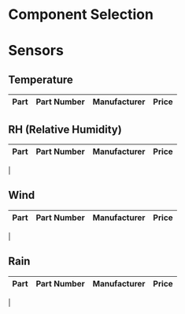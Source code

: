 # Component Selection

# Sensors
## Temperature
| Part  | Part Number | Manufacturer | Price |
| ----- | ----------- | ------------ | ----- |


## RH (Relative Humidity)
| Part  | Part Number | Manufacturer | Price |
| ----- | ----------- | ------------ | ----- |
| 

## Wind
| Part  | Part Number | Manufacturer | Price |
| ----- | ----------- | ------------ | ----- |
| 

## Rain
| Part  | Part Number | Manufacturer | Price |
| ----- | ----------- | ------------ | ----- |
| 